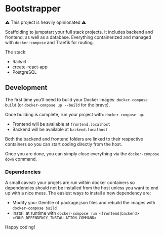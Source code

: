 # Bootstrapper
:warning: This project is heavily opinionated :warning:

Scaffolding to jumpstart your full stack projects. It includes
backend and frontend, as well as a database. Everything containerized and
managed with `docker-compose` and Traefik for routing.

The stack:
- Rails 6
- create-react-app
- PostgreSQL

## Development
The first time you'll need to build your Docker images: `docker-compose build`
(or `docker-compose up --build` for the brave).

Once building is complete, run your project with: `docker-compose up`.

- Frontend will be available at `frontend.localhost`
- Backend will be available at `backend.localhost`

Both the backend and frontend folders are linked to their respective containers
so you can start coding directly from the host.

Once you are done, you can simply close everything via the `docker-compose down`
command.

### Dependencies
A small caveat: your projets are run within docker containers so dependencies
should not be installed from the host unless you want to end up with a nice
mess. The easiest ways to install a new dependency are:
- Modify your Gemfile of package.json files and rebuild the images with `docker-compose build`
- Install at runtime with `docker-compose run <frontend|backend> <YOUR_DEPENDENCY_INSTALLATION_COMMAND>`

Happy coding!
